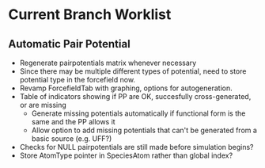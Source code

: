 # Current Branch Worklist

## Automatic Pair Potential
- Regenerate pairpotentials matrix whenever necessary
- Since there may be multiple different types of potential, need to store potential type in the forcefield now.
- Revamp ForcefieldTab with graphing, options for autogeneration.
- Table of indicators showing if PP are OK, succesfully cross-generated, or are missing
  - Generate missing potentials automatically if functional form is the same and the PP allows it
  - Allow option to add missing potentials that can't be generated from a basic source (e.g. UFF?) 
- Checks for NULL pairpotentials are still made before simulation begins?
- Store AtomType pointer in SpeciesAtom rather than global index?
